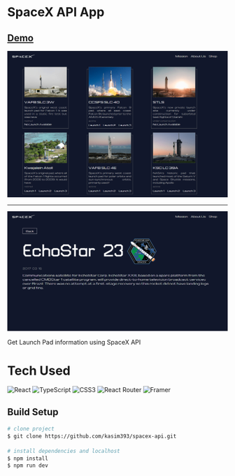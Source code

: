 # SpaceX API App

## [Demo](https://amazing-gumption-53a4d8.netlify.app/)

<div align="center">
       <img src="https://raw.githubusercontent.com/kasim393/assets/main/spacex/ss1.png">
       <hr>
        <img src="https://raw.githubusercontent.com/kasim393/assets/main/spacex/ss2.png">
</div>


Get Launch Pad information using SpaceX API

# Tech Used

![React](https://img.shields.io/badge/react-%2320232a.svg?style=for-the-badge&logo=react&logoColor=%2361DAFB)
![TypeScript](https://img.shields.io/badge/typescript-%23007ACC.svg?style=for-the-badge&logo=typescript&logoColor=white)
![CSS3](https://img.shields.io/badge/css3-%231572B6.svg?style=for-the-badge&logo=css3&logoColor=white)
![React Router](https://img.shields.io/badge/React_Router-CA4245?style=for-the-badge&logo=react-router&logoColor=white)
![Framer](https://img.shields.io/badge/Framer-black?style=for-the-badge&logo=framer&logoColor=blue)

## Build Setup

```bash
# clone project
$ git clone https://github.com/kasim393/spacex-api.git

# install dependencies and localhost
$ npm install
$ npm run dev

```
